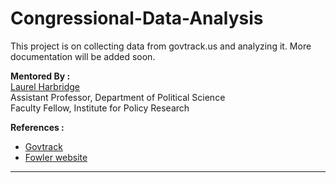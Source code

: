 Congressional-Data-Analysis
===========================

This project is on collecting data from govtrack.us and analyzing it. More documentation will be added soon. <br>

**Mentored By :** <br/>
[Laurel Harbridge](http://faculty.wcas.northwestern.edu/~lmh735/)<br/>
Assistant Professor, Department of Political Science<br/>
Faculty Fellow, Institute for Policy Research<br/>

**References :**<br/>
* [Govtrack](http://www.govtrack.us/developers/api)<br/>
* [Fowler website](http://jhfowler.ucsd.edu/cosponsorship.htm)<br/>

------------------------------------------------------------
